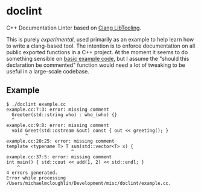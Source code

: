 # doclint

C++ Documentation Linter based on [Clang LibTooling](https://clang.llvm.org/docs/LibTooling.html).

This is purely _experimental_, used primarily as an example to help learn how to write a clang-based tool. The intention is to enforce documentation on all public exported functions in a C++ project. At the moment it seems to do something sensible on [basic example code](example.cc), but I assume the "should this declaration be commented" function would need a lot of tweaking to be useful in a large-scale codebase.

## Example

```
$ ./doclint example.cc
example.cc:7:3: error: missing comment
  Greeter(std::string who) : who_(who) {}
  ^
example.cc:9:8: error: missing comment
  void Greet(std::ostream &out) const { out << greeting(); }
       ^
example.cc:20:25: error: missing comment
template <typename T> T sum(std::vector<T> x) {
                        ^
example.cc:37:5: error: missing comment
int main() { std::cout << add(1, 2) << std::endl; }
    ^
4 errors generated.
Error while processing /Users/michaelmcloughlin/Development/misc/doclint/example.cc.
```